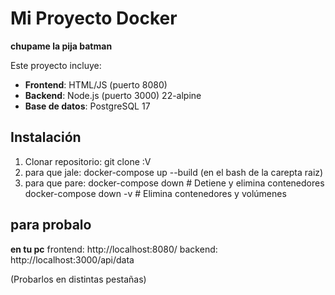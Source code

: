 # Mi Proyecto Docker
**chupame la pija batman**

Este proyecto incluye:
- **Frontend**: HTML/JS (puerto 8080)
- **Backend**: Node.js (puerto 3000) 22-alpine
- **Base de datos**: PostgreSQL 17

## Instalación
1. Clonar repositorio: git clone :V
2. para que jale: docker-compose up --build (en el bash de la carepta raiz)
3. para que pare:
docker-compose down  # Detiene y elimina contenedores
docker-compose down -v  # Elimina contenedores y volúmenes

## para probalo
**en tu pc**
 frontend: http://localhost:8080/
 backend: http://localhost:3000/api/data

 (Probarlos en distintas pestañas)

